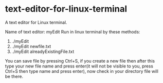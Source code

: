 # text-editor-for-linux-terminal
A text editor for Linux terminal.

Name of text editor: myEdit
Run in linux terminal by these methods:
1. ./myEdit
2. ./myEdit newfile.txt
3. ./myEdit alreadyExistingFile.txt


You can save file by pressing Ctrl+S, if you create a new file then after this type your new file name and press enter(it will not be visible to you, press Ctrl+S then type name and press enter), now check in your directory file will be there.

